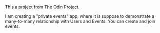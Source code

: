This a project from The Odin Project.

I am creating a "private events" app, where it is suppose to demonstrate a many-to-many relationship with Users and Events.  You can create and join events.

